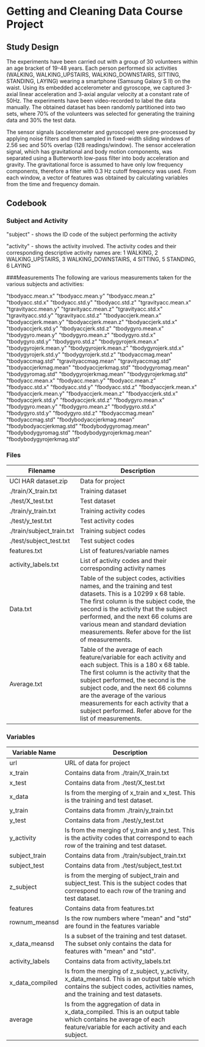 # Getting and Cleaning Data Course Project

## Study Design
The experiments have been carried out with a group of 30 volunteers within an age bracket of 19-48 years. Each person performed six activities (WALKING, WALKING_UPSTAIRS, WALKING_DOWNSTAIRS, SITTING, STANDING, LAYING) wearing a smartphone (Samsung Galaxy S II) on the waist. Using its embedded accelerometer and gyroscope, we captured 3-axial linear acceleration and 3-axial angular velocity at a constant rate of 50Hz. The experiments have been video-recorded to label the data manually. The obtained dataset has been randomly partitioned into two sets, where 70% of the volunteers was selected for generating the training data and 30% the test data. 

The sensor signals (accelerometer and gyroscope) were pre-processed by applying noise filters and then sampled in fixed-width sliding windows of 2.56 sec and 50% overlap (128 readings/window). The sensor acceleration signal, which has gravitational and body motion components, was separated using a Butterworth low-pass filter into body acceleration and gravity. The gravitational force is assumed to have only low frequency components, therefore a filter with 0.3 Hz cutoff frequency was used. From each window, a vector of features was obtained by calculating variables from the time and frequency domain. 

## Codebook
### Subject and Activity
"subject" - shows the ID code of the subject performing the activity

"activity" - shows the activity involved. The activity codes and their corresponding descriptive activity names are: 1 WALKING, 2 WALKING_UPSTAIRS, 3 WALKING_DOWNSTAIRS, 4 SITTING, 5 STANDING, 6 LAYING

###Measurements
The following are various measurements taken for the various subjects and activities:

"tbodyacc.mean.x"
"tbodyacc.mean.y"
"tbodyacc.mean.z"
"tbodyacc.std.x"
"tbodyacc.std.y"
"tbodyacc.std.z"
"tgravityacc.mean.x"
"tgravityacc.mean.y"
"tgravityacc.mean.z"
"tgravityacc.std.x"
"tgravityacc.std.y"
"tgravityacc.std.z"
"tbodyaccjerk.mean.x"
"tbodyaccjerk.mean.y"
"tbodyaccjerk.mean.z"
"tbodyaccjerk.std.x"
"tbodyaccjerk.std.y"
"tbodyaccjerk.std.z"
"tbodygyro.mean.x"
"tbodygyro.mean.y"
"tbodygyro.mean.z"
"tbodygyro.std.x"
"tbodygyro.std.y"
"tbodygyro.std.z"
"tbodygyrojerk.mean.x"
"tbodygyrojerk.mean.y"
"tbodygyrojerk.mean.z"
"tbodygyrojerk.std.x"
"tbodygyrojerk.std.y"
"tbodygyrojerk.std.z"
"tbodyaccmag.mean"
"tbodyaccmag.std"
"tgravityaccmag.mean"
"tgravityaccmag.std"
"tbodyaccjerkmag.mean"
"tbodyaccjerkmag.std"
"tbodygyromag.mean"
"tbodygyromag.std"
"tbodygyrojerkmag.mean"
"tbodygyrojerkmag.std"
"fbodyacc.mean.x"
"fbodyacc.mean.y"
"fbodyacc.mean.z"
"fbodyacc.std.x"
"fbodyacc.std.y"
"fbodyacc.std.z"
"fbodyaccjerk.mean.x"
"fbodyaccjerk.mean.y"
"fbodyaccjerk.mean.z"
"fbodyaccjerk.std.x"
"fbodyaccjerk.std.y"
"fbodyaccjerk.std.z"
"fbodygyro.mean.x"
"fbodygyro.mean.y"
"fbodygyro.mean.z"
"fbodygyro.std.x"
"fbodygyro.std.y"
"fbodygyro.std.z"
"fbodyaccmag.mean"
"fbodyaccmag.std"
"fbodybodyaccjerkmag.mean"
"fbodybodyaccjerkmag.std"
"fbodybodygyromag.mean"
"fbodybodygyromag.std"
"fbodybodygyrojerkmag.mean"
"fbodybodygyrojerkmag.std"

### Files
Filename | Description
------------ | -------------
UCI HAR dataset.zip | Data for project
./train/X_train.txt | Training dataset
./test/X_test.txt | Test dataset
./train/y_train.txt | Training activity codes
./test/y_test.txt | Test activity codes
./train/subject_train.txt | Training subject codes
./test/subject_test.txt | Test subject codes
features.txt | List of features/variable names
activity_labels.txt | List of activity codes and their corresponding activity names
Data.txt | Table of the subject codes, activities names, and the training and test datasets. This is a 10299 x 68 table. The first column is the subject code, the second is the activity that the subject performed, and the next 66 colums are various mean and standard deviation measurements. Refer above for the list of measurements.
Average.txt | Table of the average of each feature/variable for each activity and each subject. This is a 180 x 68 table. The first column is the activity that the subject performed, the second is the subject code, and the next 66 columns are the average of the various measurements for each activity that a subject performed. Refer above for the list of measurements.

### Variables
Variable Name | Description
------------ | -------------
url | URL of data for project
x_train | Contains data from ./train/X_train.txt
x_test | Contains data from ./test/X_test.txt
x_data | Is from the merging of x_train and x_test. This is the training and test dataset.
y_train | Contains data fromm ./train/y_train.txt
y_test | Contains data from ./test/y_test.txt
y_activity | Is from the merging of y_train and y_test. This is the activity codes that correspond to each row of the training and test dataset.
subject_train | Contains data from ./train/subject_train.txt
subject_test | Contains data from ./test/subject_test.txt
z_subject | is from the merging of subject_train and subject_test. This is the subject codes that correspond to each row of the traning and test dataset.
features | Contains data from features.txt
rownum_meansd | Is the row numbers where "mean" and "std" are found in the features variable
x_data_meansd | Is a subset of the training and test dataset. The subset only contains the data for features with "mean" and "std".
activity_labels | Contains data from activity_labels.txt
x_data_compiled | Is from the merging of z_subject, y_activity, x_data_meansd. This is an output table which contains the subject codes, activities names, and the training and test datasets.
average | Is from the aggregation of data in x_data_compiled. This is an output table which contains he average of each feature/variable for each activity and each subject. 
